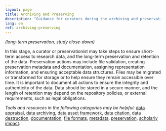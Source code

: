 ```yaml
---
layout: page
title: Archiving and Preserving
description: "Guidance for curators during the archiving and preservation stages."
lang: en
ref: archiving-preserving
---
```


*(long-term preservation, study close-down)*

In this stage, a curator or preservationist may take steps to ensure short-term access to research data, and the long-term preservation and retention of the data. Preservation actions may include file validation, creating preservation metadata and documentation, assigning representation information, and ensuring acceptable data structures. Files may be migrated or transformed for storage or to help ensure they remain accessible over time. It is important to document all actions to ensure the integrity and authenticity of the data. Data should be stored in a secure manner, and the length of retention may depend on the repository policies, or external requirements, such as legal obligations.

*Tools and resources in the following categories may be helpful:* [data appraisal](/en/tools-and-resources/#data+appraisal), [data archiving](/en/tools-and-resources/#data+archiving), [data asset framework](/en/tools-and-resources/#data+asset+framwork), [data citation](/en/tools-and-resources/#data+citation), [data destruction](/en/tools-and-resources/#data+destruction), [documentation](/en/tools-and-resources/#documentation), [file formats](/en/tools-and-resources/#file+formats), [metadata](/en/tools-and-resources/#metadata), [preservation](/en/tools-and-resources/#preservation), [scholarly impact](/en/tools-and-resources/#scholarly+impact).
